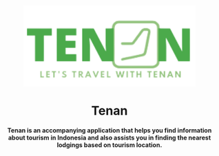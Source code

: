 <p align="center">
  <img align="center" width="400" src="/tenan.png" />
</p>
<h1 align="center">Tenan</h1>
<h4 align="center">Tenan is an accompanying application that helps you find information about tourism in Indonesia and also assists you in finding the nearest lodgings based on tourism location.</h4>
